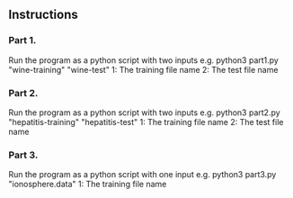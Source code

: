 ## Instructions

### Part 1.
Run the program as a python script with two inputs
e.g. python3 part1.py "wine-training" "wine-test" 
1: The training file name
2: The test file name

### Part 2.
Run the program as a python script with two inputs
e.g. python3 part2.py "hepatitis-training" "hepatitis-test" 
1: The training file name
2: The test file name

### Part 3.
Run the program as a python script with one input 
e.g. python3 part3.py "ionosphere.data"
1: The training file name